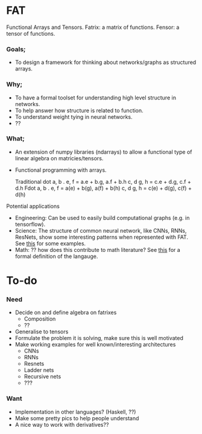 # FAT

Functional Arrays and Tensors. 
Fatrix: a matrix of functions.
Fensor: a tensor of functions.

### Goals;
* To design a framework for thinking about networks/graphs as structured arrays.
### Why;
* To have a formal toolset for understanding high level structure in networks. 
* To help answer how structure is related to function.
* To understand weight tying in neural networks.
* ??

### What;
* An extension of numpy libraries (ndarrays) to allow a functional type of linear algebra on matricies/tensors. 
* Functional programming with arrays.

    Traditional dot
    a, b  .  e,  f   =  a.e + b.g, a.f + b.h
    c, d     g,  h   =  c.e + d.g, c.f + d.h
    Fdot
    a, b  .  e,  f   =  a(e) + b(g), a(f) + b(h)
    c, d     g,  h   =  c(e) + d(g), c(f) + d(h)
    
Potential applications
* Engineering: Can be used to easily build computational graphs (e.g. in tensorflow).
* Science: The structure of common neural network, like CNNs, RNNs, ResNets, show some interesting patterns when represented with FAT. See [this](https://github.com/act65/FAT/blob/master/Modular%20nets.ipynb) for some examples.
* Math: ?? how does this contribute to math literature? See [this]() for a formal definition of the langauge.


# To-do
### Need
* Decide on and define algebra on fatrixes
    * Composition
    * ??
* Generalise to tensors
* Formulate the problem it is solving, make sure this is well motivated
* Make working examples for well known/interesting architectures
    * CNNs
    * RNNs
    * Resnets
    * Ladder nets
    * Recursive nets
    * ???

### Want
* Implementation in other languages? (Haskell, ??)
* Make some pretty pics to help people understand
* A nice way to work with derivatives??